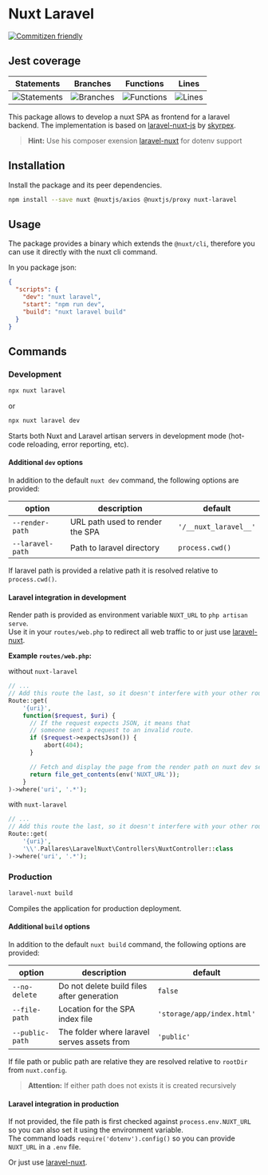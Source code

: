 # Nuxt Laravel

[![Commitizen friendly](https://img.shields.io/badge/commitizen-friendly-brightgreen.svg)](http://commitizen.github.io/cz-cli/)

## Jest coverage

| Statements                  | Branches                | Functions                 | Lines             |
| --------------------------- | ----------------------- | ------------------------- | ----------------- |
| ![Statements](#statements#) | ![Branches](#branches#) | ![Functions](#functions#) | ![Lines](#lines#) |

This package allows to develop a nuxt SPA as frontend for a laravel backend.
The implementation is based on [laravel-nuxt-js](https://github.com/skyrpex/laravel-nuxt-js) by [skyrpex](https://github.com/skyrpex).
> **Hint:** Use his composer exension [laravel-nuxt](https://github.com/skyrpex/laravel-nuxt) for dotenv support

## Installation

Install the package and its peer dependencies.

```bash
npm install --save nuxt @nuxtjs/axios @nuxtjs/proxy nuxt-laravel
```

## Usage

The package provides a binary which extends the `@nuxt/cli`, therefore you can use it directly with the nuxt cli command.

In you package json:

```json
{
  "scripts": {
    "dev": "nuxt laravel",
    "start": "npm run dev",
    "build": "nuxt laravel build"
  }
}
```

## Commands

### Development

```bash
npx nuxt laravel
```

or

```bash
npx nuxt laravel dev
```

Starts both Nuxt and Laravel artisan servers in development mode (hot-code reloading, error reporting, etc).

#### Additional `dev` options

In addition to the default `nuxt dev` command, the following options are provided:

| option           | description                     | default               |
| ---------------- | ------------------------------- | --------------------- |
| `--render-path`  | URL path used to render the SPA | `'/__nuxt_laravel__'` |
| `--laravel-path` | Path to laravel directory       | `process.cwd()`       |

If laravel path is provided a relative path it is resolved relative to `process.cwd()`.

#### Laravel integration in development

Render path is provided as environment variable `NUXT_URL` to `php artisan serve`.  
Use it in your `routes/web.php` to redirect all web traffic to or just use [laravel-nuxt](https://github.com/skyrpex/laravel-nuxt).

**Example `routes/web.php`:**

without `nuxt-laravel`

```php
// ...
// Add this route the last, so it doesn't interfere with your other routes.
Route::get(
    '{uri}',
    function($request, $uri) {
      // If the request expects JSON, it means that
      // someone sent a request to an invalid route.
      if ($request->expectsJson()) {
          abort(404);
      }

      // Fetch and display the page from the render path on nuxt dev server
      return file_get_contents(env('NUXT_URL'));
    }
)->where('uri', '.*');
```

with `nuxt-laravel`

```php
// ...
// Add this route the last, so it doesn't interfere with your other routes.
Route::get(
    '{uri}',
    '\\'.Pallares\LaravelNuxt\Controllers\NuxtController::class
)->where('uri', '.*');
```

### Production

```bash
laravel-nuxt build
```

Compiles the application for production deployment.

#### Additional `build` options

In addition to the default `nuxt build` command, the following options are provided:

| option          | description                                 | default                    |
| --------------- | ------------------------------------------- | -------------------------- |
| `--no-delete`   | Do not delete build files after generation  | `false`                    |
| `--file-path`   | Location for the SPA index file             | `'storage/app/index.html'` |
| `--public-path` | The folder where laravel serves assets from | `'public'`                 |

If file path or public path are relative they are resolved relative to `rootDir` from `nuxt.config`.

> **Attention:** If either path does not exists it is created recursively

#### Laravel integration in production

If not provided, the file path is first checked against `process.env.NUXT_URL` so you can also set it using the environment variable.  
The command loads `require('dotenv').config()` so you can provide `NUXT_URL` in a `.env` file.

Or just use [laravel-nuxt](https://github.com/skyrpex/laravel-nuxt).